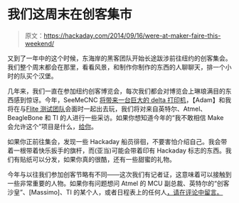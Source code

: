 # 我们这周末在创客集市

> 原文：<https://hackaday.com/2014/09/16/were-at-maker-faire-this-weekend/>

又到了一年中的这个时候，东海岸的黑客团队开始长途跋涉前往纽约的创客集会。我们整个周末都会在那里，看看风景，和制作你制作的东西的人聊聊天，排一个小时的队买个汉堡。

几年来，我们一直在参加纽约创客博览会，每次我们都会对博览会上琳琅满目的东西感到惊讶。今年，SeeMeCNC [将带来一台巨大的 delta 打印机](https://twitter.com/SeeMeCNC/status/511724756165734400)，【Adam】和我将在与[Flite 测试团队](http://makerfaire.com/makers/flite-test/)会面时一起出去玩，我们将对来自英特尔、Atmel、BeagleBone 和 TI 的人进行一些采访。如果你想知道今年的“我不敢相信 Make 会允许这个”项目是什么，[给你](http://makerfaire.com/makers/the-penis-wall-3/)。

如果你正前往集会，发现一些 Hackaday 船员徘徊，不要害怕介绍自己。我会带着一根带着快乐扳手的旗杆，而(亚当)可能会带着印有 Hackaday 标志的东西。我们有贴纸可以分发，如果你真的很酷，还有一些甜蜜的礼物。

今年与以往我们参加创客节略有不同——这次我们有记者证，这意味着可以接触到一些非常重要的人物。如果你有问题想问 Atmel 的 MCU 副总裁、英特尔的“创客沙皇”、[Massimo]、TI 的某个人，或者日程表上的任何人[，请在评论中留言。](http://makerfaire.com/new-york-2014/meet-the-makers/)